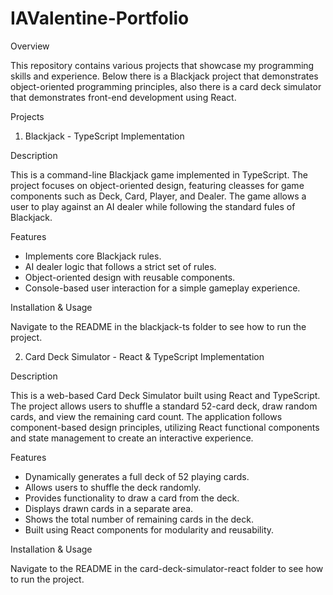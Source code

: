 # IAValentine-Portfolio
Overview

This repository contains various projects that showcase my programming skills and experience. Below there is a Blackjack project that demonstrates object-oriented programming principles, also there is a card deck simulator that demonstrates front-end development using React.

Projects

1. Blackjack - TypeScript Implementation

Description

This is a command-line Blackjack game implemented in TypeScript. The project focuses on object-oriented design, featuring cleasses for game components such as Deck, Card, Player, and Dealer. The game allows a user to play against an AI dealer while following the standard fules of Blackjack.

Features

* Implements core Blackjack rules.
* AI dealer logic that follows a strict set of rules.
* Object-oriented design with reusable components.
* Console-based user interaction for a simple gameplay experience.

Installation & Usage 

Navigate to the README in the blackjack-ts folder to see how to run the project.


2. Card Deck Simulator - React & TypeScript Implementation

Description

This is a web-based Card Deck Simulator built using React and TypeScript. The project allows users to shuffle a standard 52-card deck, draw random cards, and view the remaining card count. The application follows component-based design principles, utilizing React functional components and state management to create an interactive experience.

Features

* Dynamically generates a full deck of 52 playing cards.
* Allows users to shuffle the deck randomly.
* Provides functionality to draw a card from the deck.
* Displays drawn cards in a separate area.
* Shows the total number of remaining cards in the deck.
* Built using React components for modularity and reusability.

Installation & Usage 

Navigate to the README in the card-deck-simulator-react folder to see how to run the project.



